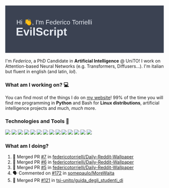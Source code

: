 ![Header](header.png)

I'm *Federico*, a PhD Candidate in **Artificial Intelligence** @ UniTO! I work on Attention-based Neural Networks (e.g. Transformers, Diffusers...).
I'm italian but fluent in english (and latin, *lol*).

### What am I working on? 💻

You can find most of the things I do on [my website](https://www.evilscript.eu/)!
99% of the time you will find me programming in **Python** and Bash for **Linux distributions**, artificial intelligence projects and much, *much* more.

### Technologies and Tools 🔧
![](https://img.shields.io/badge/OS-Pop_OS!-informational?style=flat&logo=popos&logoColor=white&color=2bbc8a)
![](https://img.shields.io/badge/Editor-VSCode-informational?style=flat&logo=visualstudiocode&logoColor=white&color=2bbc8a)
![](https://img.shields.io/badge/Code-Python-informational?style=flat&logo=Python&logoColor=white&color=2bbc8a)
![](https://img.shields.io/badge/Code-Javascript-informational?style=flat&logo=Javascript&logoColor=white&color=2bbc8a)
![](https://img.shields.io/badge/Code-Java-informational?style=flat&logo=coffeescript&logoColor=white&color=2bbc8a)
![](https://img.shields.io/badge/Code-C-informational?style=flat&logo=C&logoColor=white&color=2bbc8a)
![](https://img.shields.io/badge/Code-Shell-informational?style=flat&logo=Shell&logoColor=white&color=2bbc8a)
![](https://img.shields.io/badge/Learning-Rust-informational?style=flat&logo=Rust&logoColor=white&color=2bbc8a)
![](https://img.shields.io/badge/Tools-PostgreSQL-informational?style=flat&logo=PostgreSQL&logoColor=white&color=e74c3c)
![](https://img.shields.io/badge/Tools-Docker-informational?style=flat&logo=Docker&logoColor=white&color=e74c3c)
![](https://img.shields.io/badge/Using-DuckDuckGO-informational?style=flat&logo=duckduckgo&logoColor=white&color=DE5833)
![](https://img.shields.io/badge/Hating-Windows-informational?style=flat&logo=windows&logoColor=white&color=0078D6)
![](https://img.shields.io/badge/Mail-ProtonMail-informational?style=flat&logo=protonmail&logoColor=white&color=8B89CC)
![](https://img.shields.io/badge/Loving-OpenAI-informational?style=flat&logo=openai&logoColor=white&color=412991)

### What am I doing?

<!--START_SECTION:activity-->
1. 🎉 Merged PR [#7](https://github.com/federicotorrielli/Daily-Reddit-Wallpaper/pull/7) in [federicotorrielli/Daily-Reddit-Wallpaper](https://github.com/federicotorrielli/Daily-Reddit-Wallpaper)
2. 🎉 Merged PR [#6](https://github.com/federicotorrielli/Daily-Reddit-Wallpaper/pull/6) in [federicotorrielli/Daily-Reddit-Wallpaper](https://github.com/federicotorrielli/Daily-Reddit-Wallpaper)
3. 🎉 Merged PR [#5](https://github.com/federicotorrielli/Daily-Reddit-Wallpaper/pull/5) in [federicotorrielli/Daily-Reddit-Wallpaper](https://github.com/federicotorrielli/Daily-Reddit-Wallpaper)
4. 🗣 Commented on [#172](https://github.com/somepaulo/MoreWaita/issues/172#issuecomment-2376397393) in [somepaulo/MoreWaita](https://github.com/somepaulo/MoreWaita)
5. 🎉 Merged PR [#121](https://github.com/tsi-unito/guida_degli_studenti_di/pull/121) in [tsi-unito/guida_degli_studenti_di](https://github.com/tsi-unito/guida_degli_studenti_di)
<!--END_SECTION:activity-->
